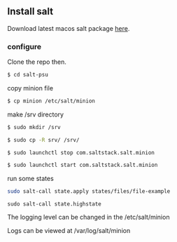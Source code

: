 ## Install salt

Download latest macos salt package [here](https://repo.saltstack.com/#osx).

### configure
Clone the repo then.
``` bash
$ cd salt-psu
```
copy minion file

``` bash
$ cp minion /etc/salt/minion
```

make /srv directory

``` bash
$ sudo mkdir /srv
```

``` bash
$ sudo cp -R srv/ /srv/
```

``` bash
$ sudo launchctl stop com.saltstack.salt.minion
```

``` bash
$ sudo launchctl start com.saltstack.salt.minion
```

run some states

``` bash
sudo salt-call state.apply states/files/file-example
```

``` run the highstate
sudo salt-call state.highstate
```

The logging level can be changed in the /etc/salt/minion

Logs can be viewed at /var/log/salt/minion

